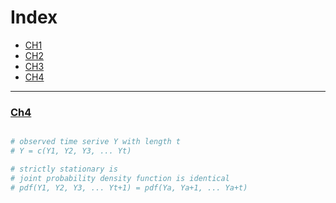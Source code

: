 <h1 id="index.top"> Index </h1>

* [CH1](https://github.com/JoshXie0809/myNotes/blob/main/note/note_003_financial_computing_mid1_ch1.md#ch1) 
* [CH2](https://github.com/JoshXie0809/myNotes/blob/main/note/note_004_financial_computing_mid1_ch2.md#ch2)
* [CH3](https://github.com/JoshXie0809/myNotes/blob/main/note/note_005_financial_computing_mid1_ch3.md#ch3)
* [CH4](#ch4)
---
[<h3 id="ch4">Ch4</h3>](#index.top)

```r

# observed time serive Y with length t
# Y = c(Y1, Y2, Y3, ... Yt)

# strictly stationary is
# joint probability density function is identical
# pdf(Y1, Y2, Y3, ... Yt+1) = pdf(Ya, Ya+1, ... Ya+t)

```

